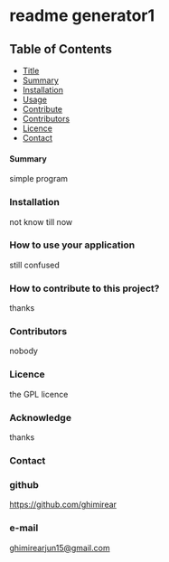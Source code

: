 # readme generator1
## Table of Contents
- [Title](#title)
- [Summary](#summary)
- [Installation](#installation)
- [Usage](#usage)
- [Contribute](#contribute)
- [Contributors](#contributors)
- [Licence](#licence)
- [Contact](#contact)
#### Summary 
simple program
### Installation 
not know till now
### How to use your application 
still confused
### How to contribute to this project?
thanks
### Contributors 
nobody
### Licence 
the GPL licence
### Acknowledge 
thanks
### Contact
### github 
https://github.com/ghimirear
### e-mail
ghimirearjun15@gmail.com

